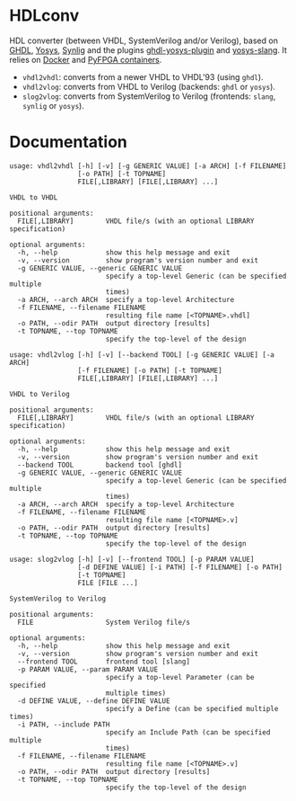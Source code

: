 # HDLconv

HDL converter (between VHDL, SystemVerilog and/or Verilog), based on [GHDL](https://github.com/ghdl/ghdl), [Yosys](https://github.com/YosysHQ/yosys), [Synlig](https://github.com/chipsalliance/synlig) and the plugins [ghdl-yosys-plugin](https://github.com/ghdl/ghdl-yosys-plugin) and [yosys-slang](https://github.com/povik/yosys-slang).
It relies on [Docker](https://docs.docker.com/get-docker) and [PyFPGA containers](https://github.com/PyFPGA/containers).

* `vhdl2vhdl`: converts from a newer VHDL to VHDL'93 (using `ghdl`).
* `vhdl2vlog`: converts from VHDL to Verilog (backends: `ghdl` or `yosys`).
* `slog2vlog`: converts from SystemVerilog to Verilog (frontends: `slang`, `synlig` or `yosys`).

# Documentation

```
usage: vhdl2vhdl [-h] [-v] [-g GENERIC VALUE] [-a ARCH] [-f FILENAME]
                 [-o PATH] [-t TOPNAME]
                 FILE[,LIBRARY] [FILE[,LIBRARY] ...]

VHDL to VHDL

positional arguments:
  FILE[,LIBRARY]        VHDL file/s (with an optional LIBRARY specification)

optional arguments:
  -h, --help            show this help message and exit
  -v, --version         show program's version number and exit
  -g GENERIC VALUE, --generic GENERIC VALUE
                        specify a top-level Generic (can be specified multiple
                        times)
  -a ARCH, --arch ARCH  specify a top-level Architecture
  -f FILENAME, --filename FILENAME
                        resulting file name [<TOPNAME>.vhdl]
  -o PATH, --odir PATH  output directory [results]
  -t TOPNAME, --top TOPNAME
                        specify the top-level of the design
```

```
usage: vhdl2vlog [-h] [-v] [--backend TOOL] [-g GENERIC VALUE] [-a ARCH]
                 [-f FILENAME] [-o PATH] [-t TOPNAME]
                 FILE[,LIBRARY] [FILE[,LIBRARY] ...]

VHDL to Verilog

positional arguments:
  FILE[,LIBRARY]        VHDL file/s (with an optional LIBRARY specification)

optional arguments:
  -h, --help            show this help message and exit
  -v, --version         show program's version number and exit
  --backend TOOL        backend tool [ghdl]
  -g GENERIC VALUE, --generic GENERIC VALUE
                        specify a top-level Generic (can be specified multiple
                        times)
  -a ARCH, --arch ARCH  specify a top-level Architecture
  -f FILENAME, --filename FILENAME
                        resulting file name [<TOPNAME>.v]
  -o PATH, --odir PATH  output directory [results]
  -t TOPNAME, --top TOPNAME
                        specify the top-level of the design
```

```
usage: slog2vlog [-h] [-v] [--frontend TOOL] [-p PARAM VALUE]
                 [-d DEFINE VALUE] [-i PATH] [-f FILENAME] [-o PATH]
                 [-t TOPNAME]
                 FILE [FILE ...]

SystemVerilog to Verilog

positional arguments:
  FILE                  System Verilog file/s

optional arguments:
  -h, --help            show this help message and exit
  -v, --version         show program's version number and exit
  --frontend TOOL       frontend tool [slang]
  -p PARAM VALUE, --param PARAM VALUE
                        specify a top-level Parameter (can be specified
                        multiple times)
  -d DEFINE VALUE, --define DEFINE VALUE
                        specify a Define (can be specified multiple times)
  -i PATH, --include PATH
                        specify an Include Path (can be specified multiple
                        times)
  -f FILENAME, --filename FILENAME
                        resulting file name [<TOPNAME>.v]
  -o PATH, --odir PATH  output directory [results]
  -t TOPNAME, --top TOPNAME
                        specify the top-level of the design
```
